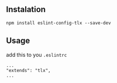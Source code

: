 ## Instalation
`npm install eslint-config-tlx --save-dev`
## Usage
add this to you `.eslintrc`
```
...
"extends": "tlx",
...
```